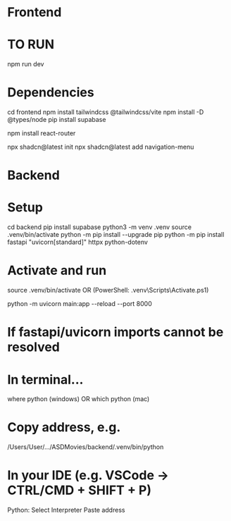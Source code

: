 # Frontend
# TO RUN

npm run dev

# Dependencies

cd frontend
npm install tailwindcss @tailwindcss/vite
npm install -D @types/node
pip install supabase

npm install react-router

npx shadcn@latest init
npx shadcn@latest add navigation-menu

# Backend
# Setup

cd backend
pip install supabase
python3 -m venv .venv
source .venv/bin/activate
python -m pip install --upgrade pip
python -m pip install fastapi "uvicorn[standard]" httpx python-dotenv

# Activate and run

source .venv/bin/activate                                    OR (PowerShell: .venv\Scripts\Activate.ps1)

python -m uvicorn main:app --reload --port 8000

# If fastapi/uvicorn imports cannot be resolved
# In terminal...
where python (windows) OR
which python (mac)

# Copy address, e.g.
/Users/User/.../ASDMovies/backend/.venv/bin/python

# In your IDE (e.g. VSCode -> CTRL/CMD + SHIFT + P)
Python: Select Interpreter
Paste address
